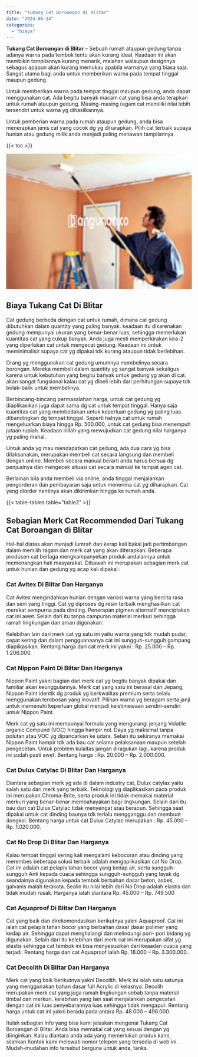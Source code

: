 ```yaml
---
title: "Tukang Cat Boroangan di Blitar"
date: "2024-06-14"
categories: 
  - "biaya"
---
```


**Tukang Cat Boroangan di Blitar** – Sebuah rumah ataupun gedung tanpa adanya warna pada tembok tentu akan kurang ideal. Keadaan ini akan membikin tampilannya kurang menarik, malahan walaupun designnya sebagus apapun akan kurang memukau apabila warnanya yang biasa saja. Sangat utama bagi anda untuk memberikan warna pada tempat tinggal maupun gedung.

Untuk memberikan warna pada tempat tinggal maupun gedung, anda dapat menggunakan cat. Ada begitu banyak macam cat yang bisa anda terapkan untuk rumah ataupun gedung. Masing-masing ragam cat memiliki nilai lebih tersendiri untuk warna yg dihasilkannya.

Untuk pemberian warna pada rumah ataupun gedung, anda bisa menerapkan jenis cat yang cocok dg yg diharapkan. Pilih cat terbaik supaya hunian atau gedung milik anda menjadi paling menawan tampilannya.

{{< toc >}}

![Tukang Cat Boroangan di Blitar](/images/jasa-cat-murah08.png)

## Biaya Tukang Cat Di Blitar

Cat gedung berbeda dengan cat untuk rumah, dimana cat gedung dibutuhkan dalam quantity yang paling banyak. keadaan itu dikarenakan gedung mempunyai ukuran yang benar-benar luas, sehingga memerlukan kuantitas cat yang cukup banyak. Anda juga mesti memperkirakan kira-2 yang diperlukan cat untuk mengecat gedung. Keadaan ini untuk meminimalisir supaya cat yg dipakai tdk kurang ataupun tidak berlebihan.

Orang yg menggunakan cat gedung umumnya membelinya secara borongan. Mereka membeli dalam quantity yg sangat banyak sekaligus karena untuk kebutuhan yang begitu banyak untuk gedung yg akan di cat. akan sangat fungsional kalau cat yg dibeli lebih dari perhitungan supaya tdk bolak-balik untuk membelinya.

Berbincang-bincang permasalahan harga, untuk cat gedung yg diaplikasikan juga dapat sama dg cat untuk tempat tinggal. Hanya saja kuantitas cat yang membedakan untuk keperluan gedung yg paling luas dibandingkan dg tempat tinggal. Seperti halnya cat untuk rumah mengeluarkan biaya hingga Rp. 500.000, untuk cat gedung bisa menempuh jutaan rupiah. Keadaan inilah yang mewujudkan cat gedung nilai harganya yg paling mahal.

Untuk anda yg mau mendapatkan cat gedung, ada dua cara yg bisa dilaksanakan, merupakan membeli cat secara langsung dan membeli dengan online. Membeli secara manual berarti anda harus bersua dg penjualnya dan mengecek situasi cat secara manual ke tempat agen cat.

Berlainan bila anda membeli via online, anda tinggal menjalankan pengorderan dan pembayaran saja untuk menerima cat yg diharapkan. Cat yang diorder nantinya akan dikirimkan hingga ke rumah anda.

{{< table-tables table="table2" >}}

## Sebagian Merk Cat Recommended Dari Tukang Cat Boroangan di Blitar

Hal-hal diatas akan menjadi lumrah dan kerap kali bakal jadi pertimbangan dalam memilih ragam dan merk cat yang akan diterapkan. Beberapa produsen cat berlaga mengkampanyekan produk andalannya untuk memenangkan hati masyarakat. Dibawah ini merupakan sebagian merk cat untuk hunian dan gedung yg acap kali dipakai :

### Cat Avitex Di Blitar Dan Harganya

Cat Avitex mengindahkan hunian dengan variasi warna yang bercita rasa dan seni yang tinggi. Cat yg diproses dg resin terbaik menghasilkan cat merekat sempurna pada dinding. Penerapan pigmen alternatif menciptakan cat ini awet. Selain dari itu tanpa campuran material merkuri sehingga ramah lingkungan dan aman digunakan.

Kelebihan lain dari merk cat yg satu ini yaitu warna yang tdk mudah pudar, cepat kering dan dalam pengguanaanya cat ini sungguh-sungguh gampang diaplikasikan. Rentang harga dari cat merk ini yakni : Rp. 25.000 – Rp. 1.206.000.

### Cat Nippon Paint Di Blitar Dan Harganya

Nippon Paint yakni bagian dari merk cat yg begitu banyak dipakai dan familiar akan keunggulannya. Merk cat yang satu ini berasal dari Jepang, Nippon Paint identik dg produk yg berkwalitas premium serta selalu menggunakan terobosan yang inovatif. Pilihan warna yg beragam serta janji untuk memenuhi keperluan global menjadi keistimewaan sendiri-sendiri untuk Nippon Paint.

Merk cat yg satu ini mempunyai formula yang mengurangi jenjang Volatile organic Compund (VOC) hingga hampir nol. Daya yg maksimal tanpa polutan atau VOC yg dipancarkan ke udara. Selain itu sekiranya memakai Nippon Paint hampir tdk ada bau cat selama pelaksanaan maupun setelah pengecetan. Untuk problem kulaitas jangan diragukan lagi, karena produk ini sudah pasti awet. Bentang harga : Rp. 20.000 – Rp. 2.000.000.

### Cat Dulux Catylac Di Blitar Dan Harganya

Diantara sebagian merk yg ada di dalam industry cat, Dulux catylax yaitu salah satu dari merk yang terbaik. Teknologi yg diaplikasikan pada produk ini merupakan Chroma-Brite, serta produk ini tidak memakai material merkuri yang benar-benar membahayakan bagi lingkungan. Selain dari itu bau dari cat Dulux Catylac tidak menyengat atau beracun. Sehingga saat dipakai untuk cat dinding baunya tdk terlalu mengganggu dan membuat dongkol. Bentang harga untuk cat Dulux Catylac merupakan : Rp. 45.000 – Rp. 1.020.000.

### Cat No Drop Di Blitar Dan Harganya

Kalau tempat tinggal sering kali mengalami kebocoran atau dinding yang merembes beberapa solusi terbaik adalah mengaplikasikan cat No Drop. Cat ini adalah cat pelapis tahan bocor yang kedap air, serta sungguh-sungguh Anti kepada cuaca sehingga sungguh-sungguh yang layak dg seandainya digunakan kepada tembok berbahan dasar beton, asbes, galvanis malah terakota. Sealin itu nilai lebih dari No Drop adalah elastis dan tidak mudah rusak. Harganya ialah diantara Rp. 45.000 – Rp. 749.500

### Cat Aquaproof Di Blitar Dan Harganya

Cat yang baik dan direkomendasikan berikutnya yakni Aquaproof. Cat ini ialah cat pelapis tahan bocor yang berbahan dasar dasar polimer yang kedap air. Sehingga dapat menghalangi dan melindungi pori- pori bidang yg digunakan. Selain dari itu kelebihan dari merk cat ini merupakan sifat yg elastis sehingga cat tembok ini bisa menyesuaikan dari keaadan cuaca yang terjadi. Rentang harga dari cat Aquaproof ialah Rp. 18.000 – Rp. 3.300.000.

### Cat Decolith Di Blitar Dan Harganya

Merk cat yang baik berikutnya yakni Decolith. Merk ini ialah satu satunya yang menggunakan bahan dasar full Acrylic di kelasnya. Decolih merupakan merk cat yang juga ramah lingkungan sebab tanpa material timbal dan merkuri. kelebihan yang lain saat menjalankan pengecatan dengan cat ini luas penyebarannya luas sehingga tidak mengapur. Rentang harga untuk cat ini yakni berada pada antara Rp. 48.000 – 496.000.

Itulah sebagian info yang bisa kami jelaskan mengenai Tukang Cat Boroangan di Blitar. Anda bisa memakai cat yang sesuai dengan yg diinginkan. Kalau diantara anda ada yang memerlukan produk kami, silahkan Kontak kami melewati nomor telepon yang tersedia di web ini. Mudah-mudahan info tersebut berguna untuk anda, tanks.
